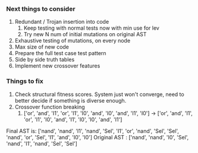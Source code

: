 ### Next things to consider

1. Redundant / Trojan insertion into code
   1. Keep testing with normal tests now with min use for lev
   2. Try new N num of initial mutations on original AST
2. Exhaustive testing of mutations, on every node
3. Max size of new code
4. Prepare the full test case test pattern
5. Side by side truth tables
6. Implement new crossover features


### Things to fix
1. Check structural fitness scores. System just won't converge, need to better decide if something is diverse enough.
2. Crossover function breaking
   1. ['or', 'and', 'I1', 'or', 'I1', 'I0', 'and', 'I0', 'and', 'I1', 'I0'] -> ['or', 'and', 'I1', 'or', 'I1', 'I0', 'and', 'I1', 'I0', 'I0', 'and', 'I1']

Final AST is:    ['nand', 'nand', 'I1', 'nand', 'Sel', 'I1', 'or', 'nand', 'Sel', 'Sel', 'nand', 'or', 'Sel', 'I1', 'and', 'I0', 'I0']
Original AST  :  ['nand', 'nand', 'I0', 'Sel', 'nand', 'I1', 'nand', 'Sel', 'Sel']

